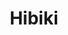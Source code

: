 ---
layout: page
title: Hibiki
description: Avey Research Engineer
img: /assets/img/hibiki.jpg
importance: 1
category: collab
redirect: 
---